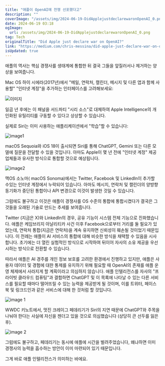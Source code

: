 ```yaml
---
title: "애플이 OpenAI에 전쟁 선포했다고"
description: ""
coverImage: "/assets/img/2024-06-19-DidApplejustdeclarewaronOpenAI_0.png"
date: 2024-06-19 03:18
ogImage:
  url: /assets/img/2024-06-19-DidApplejustdeclarewaronOpenAI_0.png
tag: Tech
originalTitle: "Did Apple just declare war on OpenAI?"
link: "https://medium.com/chris-messina/did-apple-just-declare-war-on-openai-3ae02deb8b3a"
isUpdated: true
---
```


애플의 역사는 핵심 경쟁사를 생태계에 통합한 뒤 결국 그들을 앞질러서나 제거하는 양상을 보여줍니다.

Mac OS 하이 시에라(2017년)에서 "메일, 연락처, 캘린더, 메시지 및 다른 앱과 함께 사용할" "인터넷 계정"을 추가하는 인터페이스를 고려해보세요:

![이미지](/assets/img/2024-06-19-DidApplejustdeclarewaronOpenAI_0.png)

일곱 년 후에는 이 패널을 서드파티 "시리 소스"로 대체하여 Apple Intelligence의 개인화된 유틸리티를 구동할 수 있다고 상상할 수 있습니다.

<div class="content-ad"></div>

실제로 Siri는 이미 사용하는 애플리케이션에서 "학습"할 수 있습니다:

![image1](/assets/img/2024-06-19-DidApplejustdeclarewaronOpenAI_1.png)

macOS Sequoia와 iOS 18이 출시되면 Siri를 통해 ChatGPT, Gemini 또는 다른 모델에 질문을 전달할 수 있을 것입니다. 아마도 Apple이 몇 년 전에 "인터넷 계정" 제공업체들과 유사한 방식으로 통합할 것으로 예상됩니다.

![image2](/assets/img/2024-06-19-DidApplejustdeclarewaronOpenAI_2.png)

<div class="content-ad"></div>

맥OS 소노마( macOS Sonoma)에서는 Twitter, Facebook 및 LinkedIn이 추가할 수있는 인터넷 계정에서 누락되어 있습니다. 아마도 메시지, 연락처 및 캘린더의 양방향 동기화가 중단된 통합이나 API 변경으로 이것이 발생한 것일 수 있습니다.

그럼에도 불구하고 이것은 애플이 경쟁사를 OS 수준의 통합에 통합시켰다가 결국은 그것들을 오래된 기술로 만드는 추세를 보여줍니다.

Twitter (지금은 X)와 LinkedIn의 경우, 공유 기능이 시스템 전체 기능으로 진화했습니다. 애플은 케임브리지 아날리티카 사건 이후 Facebook으로부터 거리를 둘 필요가 있었는데, 연락처 통합(지금은 연락처)을 계속 유지하면 신뢰성이 훼손될 것이었기 때문입니다. 이 전례는 애플이 AI 서비스의 통합에 대해 비슷한 방식을 채택할 수 있음을 시사합니다. 초기에는 더 열린 실험적인 방식으로 시작하여 뒤이어 자사의 소유 제공을 우선시하는 방식으로 전환할 수 있습니다.

따라서 애플은 AI 경주를 개인 정보 보호를 고려한 환경에서 진행하고 있지만, 애플은 사용자 데이터 및 경험에 대한 통제를 유지하기 위해 필요할 때 OpenAI의 존재를 애플 운영 체제에서 사라지게 할 계획이라고 의심하지 않습니다. 애플 인텔리전스를 자사의 "프라이빗 클라우드 컴퓨팅"과 결합하면 ChatGPT 및 이 목록에 나타날 수 있는 다른 서비스를 필요할 때마다 떨어뜨릴 수 있는 능력을 제공받게 될 것이며, 이를 트위터, 페이스북 및 링크드인과 같은 서비스에 대해 한 것처럼 할 것입니다.

<div class="content-ad"></div>

![image 1](/assets/img/2024-06-19-DidApplejustdeclarewaronOpenAI_3.png)

WWDC 키노트에서, 멋진 크레이그 페데리기가 Siri의 지연 때문에 ChatGPT와 주목을 나눠야 한다는 사실에 자신을 젠더고 있을 것으로 의심했습니다 (상당히 큰 선두를 잃은 후).

![image 2](/assets/img/2024-06-19-DidApplejustdeclarewaronOpenAI_4.png)

그럼에도 불구하고, 페데리기는 동시에 애플에 시간을 벌려주었습니다, 왜냐하면 이미 경쟁사의 능력을 흡수하는 방안이 이미 마련되어 있기 때문입니다.

<div class="content-ad"></div>

그게 바로 애플 인텔리전스가 의미하는 바에요.
